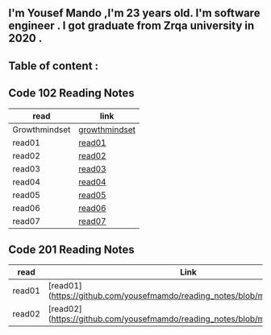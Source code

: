 ##  I'm Yousef Mando ,I'm 23 years old. I'm software engineer . I got graduate from Zrqa university in 2020 . 

## Table of content :
## Code 102 Reading Notes

| read          | link                                                                            |
|---            |---                                                                              | 
| Growthmindset | [growthmindset](https://yousefmamdo.github.io/reading_notes102/growthmindset)   |
|  read01       | [read01](https://yousefmamdo.github.io/reading_notes102/read01)                 |   
| read02        | [read02](https://yousefmamdo.github.io/reading_notes102/read02)                 |  
|  read03       | [read03](https://yousefmamdo.github.io/reading_notes102/read03)                 |   
| read04        | [read04](https://yousefmamdo.github.io/reading_notes102/read04)                 |  
|  read05       | [read05](https://yousefmamdo.github.io/reading_notes102/read05)                 |   
| read06        | [read06](https://yousefmamdo.github.io/reading_notes102/read06)                 |  
| read07        | [read07](https://yousefmamdo.github.io/reading_notes102/read07)                 |


## Code 201 Reading Notes

| read          | Link                                                                            | 
| ------------- | ---------------                                                                 |
| read01        | [read01] (https://github.com/yousefmamdo/reading_notes/blob/main/201/read01)    | 
| read02        | [read02] (https://github.com/yousefmamdo/reading_notes/blob/main/201/read02)    | 

